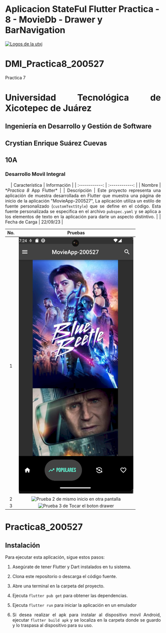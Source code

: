 # Aplicacion StateFul Flutter Practica - 8 - MovieDb - Drawer y BarNavigation

[![Logos de la utxj](https://i.postimg.cc/15q3LFXF/Banner-de-Twitch-Nubes-Gamer-Chica-Morado.png)](https://postimg.cc/MvzwBvyZ)

<div align="Justify">

# DMI_Practica8_200527

Practica 7

# Universidad Tecnológica de Xicotepec de Juárez

## Ingeniería en Desarrollo y Gestión de Software

## Crystian Enrique Suárez Cuevas

## 10A

### Desarrollo Movil Integral

&nbsp;
&nbsp;
| Característica | Información |
| :------------: | :------------: |
| Nombre | \*_Practica 8_ App Flutter\* |
| Descripción | Este proyecto representa una aplicación de muestra desarrollada en Flutter que muestra una página de inicio de la aplicación "MovieApp-200527", La aplicación utiliza un estilo de fuente personalizado (`customTextStyle`) que se define en el código. Esta fuente personalizada se especifica en el archivo `pubspec.yaml` y se aplica a los elementos de texto en la aplicación para darle un aspecto distintivo. |
| Fecha de Carga | 22/09/23 |
                                                                                 

| No. |                     Pruebas                     |
| :-: | :---------------------------------------------: |
|  1  |     ![Prueba 1 de inicio a la aplicacion](https://github.com/srzzuares/dmi_moviedb_Practica8_200527_flutter/blob/main/asset/pruebas/p-1.png)     |
|  2  |   ![Prueba 2 de mismo inicio en otra pantalla](https://github.com/srzzuares/dmi_moviedb_Practica7_200527_flutter/blob/main/asset/pruebas/p-2.png)   |
|  3  | ![Prueba 3 de Tocar el boton drawer](https://github.com/srzzuares/dmi_moviedb_Practica7_200527_flutter/blob/main/asset/pruebas/p-3.png) |


# Practica8_200527

## Instalación

Para ejecutar esta aplicación, sigue estos pasos:

1. Asegúrate de tener Flutter y Dart instalados en tu sistema.

2. Clona este repositorio o descarga el código fuente.

3. Abre una terminal en la carpeta del proyecto.

4. Ejecuta `flutter pub get` para obtener las dependencias.

5. Ejecuta `flutter run` para iniciar la aplicación en un emulador

6. Si desea realizar el apk para instalar al dispositivo movil Android, ejecutar `flutter build apk` y se localiza en la carpeta donde se guardo y lo traspasa al dispositivo para su uso.
